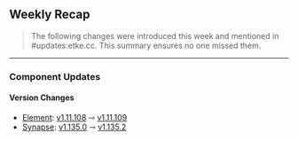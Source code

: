 ## Weekly Recap

> The following changes were introduced this week and mentioned in #updates:etke.cc. This summary ensures no one missed them.

---

### Component Updates

#### Version Changes

* [Element](https://github.com/element-hq/element-web): [v1.11.108](https://github.com/element-hq/element-web/releases/tag/v1.11.108) ⇾ [v1.11.109](https://github.com/element-hq/element-web/releases/tag/v1.11.109)
* [Synapse](https://github.com/element-hq/synapse): [v1.135.0](https://github.com/element-hq/synapse/releases/tag/v1.135.0) ⇾ [v1.135.2](https://github.com/element-hq/synapse/releases/tag/v1.135.2)
